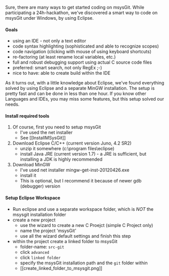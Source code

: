 Sure, there are many ways to get started coding on msysGit.
While participating a 24h-hackathon, we've discovered a smart way
to code on msysGit under Windows, by using Eclipse.

#### Goals
* using an IDE - not only a text editor
* code syntax highlighting (sophisticated and able to recognize scopes)
* code navigation (clicking with mouse of using keyboard shortcuts)
* re-factoring (at least rename local variables, etc.)
* full and robust debugging support using actual C source code files
* preferred: smart search, not only RegEx ;-)
* nice to have: able to create build within the IDE

As it turns out, with a little knowledge about Eclipse, we've found everything solved by using Eclipse and a separate MinGW installation. The setup is pretty fast and can be done in less than one hour. If you know other Languages and IDEs, you may miss some features, but this setup solved our needs. 

#### Install required tools
1. Of course, first you need to setup msysGit
   * I've used the net installer
   * See [[InstallMSysGit]]
1. Download Eclipse C/C++ (current version Juno, 4.2 SR2)
   * unzip it somewhere (c:\program files\eclipse)
   * install Java JRE (current version 1.7) - a JRE is sufficient, but installing a JDK is highly recommended
1. Download MinGW
   * I've used net installer mingw-get-inst-20120426.exe 
   * install it
   * This is optional, but I recommend it because of newer gdb (debugger) version

#### Setup Eclipse Workspace
* Run eclipse and use a separate workspace folder, which is _NOT_ the msysgit installation folder
* create a new project
   * use the wizard to create a new C Proejct (simple C Project only)
   * name the project 'msysGit'
   * use all the wizard default settings and finish this step
* within the project create a linked folder to msysGit
   * folder-name: ```src-git```
   * click ```advanced```
   * click ```linked folder```
   * specify the msysGit installation path and the ```git``` folder within
   * [[create_linked_folder_to_msysgit.png]]
